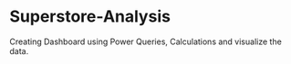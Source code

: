 # Superstore-Analysis
Creating Dashboard using Power Queries, Calculations and visualize the data.

